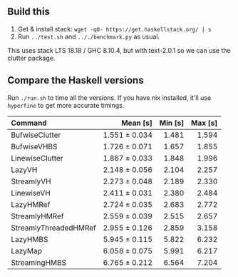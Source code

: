 ## Build this
1. Get & install stack: `wget -qO- https://get.haskellstack.org/ | s`
2. Run `../test.sh` and `.././benchmark.py` as usual.

This uses stack LTS 18.18 / GHC 8.10.4, but with text-2.0.1 so we can
use the clutter package.

## Compare the Haskell versions

Run `./run.sh` to time all the versions. If you have nix installed,
it'll use `hyperfine` to get more accurate timings.

| Command               | Mean [s]      | Min [s] | Max [s] |
| :---                  | ---:          | ---:    | ---:    |
| BufwiseClutter        | 1.551 ± 0.034 | 1.481   | 1.594   |
| BufwiseVHBS           | 1.726 ± 0.071 | 1.657   | 1.855   |
| LinewiseClutter       | 1.867 ± 0.033 | 1.848   | 1.996   |
| LazyVH                | 2.148 ± 0.056 | 2.104   | 2.257   |
| StreamlyVH            | 2.273 ± 0.048 | 2.189   | 2.330   |
| LinewiseVH            | 2.411 ± 0.031 | 2.380   | 2.484   |
| LazyHMRef             | 2.724 ± 0.035 | 2.683   | 2.772   |
| StreamlyHMRef         | 2.559 ± 0.039 | 2.515   | 2.657   |
| StreamlyThreadedHMRef | 2.955 ± 0.126 | 2.859   | 3.158   |
| LazyHMBS              | 5.945 ± 0.115 | 5.822   | 6.232   |
| LazyMap               | 6.058 ± 0.075 | 5.991   | 6.217   |
| StreamingHMBS         | 6.765 ± 0.212 | 6.564   | 7.204   |
